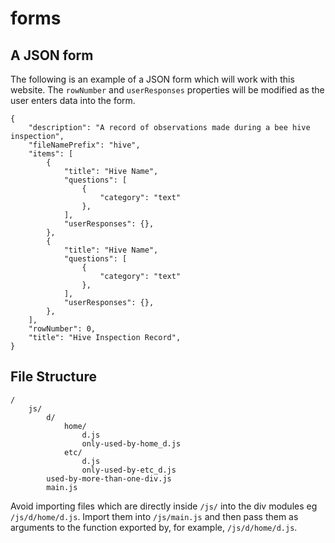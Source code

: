 # forms

## A JSON form

The following is an example of a JSON form which will work with this website. The `rowNumber` and `userResponses` properties will be modified as the user enters data into the form.

```
{
    "description": "A record of observations made during a bee hive inspection",
    "fileNamePrefix": "hive",
    "items": [
        {
            "title": "Hive Name",
            "questions": [
                {
                    "category": "text"
                },
            ],
            "userResponses": {},
        },
        {
            "title": "Hive Name",
            "questions": [
                {
                    "category": "text"
                },
            ],
            "userResponses": {},
        },
    ],
    "rowNumber": 0,
    "title": "Hive Inspection Record",
}
```

## File Structure

```
/
    js/
        d/
            home/
                d.js
                only-used-by-home_d.js 
            etc/
                d.js
                only-used-by-etc_d.js
        used-by-more-than-one-div.js
        main.js
```

Avoid importing files which are directly inside `/js/` into the div modules eg `/js/d/home/d.js`. Import them into `/js/main.js` and then pass them as arguments to the function exported by, for example, `/js/d/home/d.js`.
